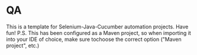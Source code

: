 # QA
This is a template for Selenium-Java-Cucumber automation projects. Have fun!
P.S. This has been configured as a Maven project, so when importing it into your IDE of choice, make sure tochoose the correct option ("Maven project", etc.)
